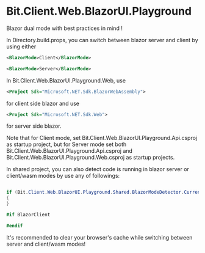 # Bit.Client.Web.BlazorUI.Playground
Blazor dual mode with best practices in mind !

In Directory.build.props, you can switch between blazor server and client by using either

```xml
<BlazorMode>Client</BlazorMode>
```

```xml
<BlazorMode>Server</BlazorMode>
```

In Bit.Client.Web.BlazorUI.Playground.Web, use

```xml
<Project Sdk="Microsoft.NET.Sdk.BlazorWebAssembly">
```

for client side blazor and use

```xml
<Project Sdk="Microsoft.NET.Sdk.Web">
```

for server side blazor.

Note that for Client mode, set Bit.Client.Web.BlazorUI.Playground.Api.csproj as startup project, but for Server mode set both Bit.Client.Web.BlazorUI.Playground.Api.csproj and Bit.Client.Web.BlazorUI.Playground.Web.csproj as startup projects.

In shared project, you can also detect code is running in blazor server or client/wasm modes by use any of followings:

```cs

if (Bit.Client.Web.BlazorUI.Playground.Shared.BlazorModeDetector.Current.IsServer())
{
}

#if BlazorClient

#endif

```

It's recommended to clear your browser's cache while switching between server and client/wasm modes!
